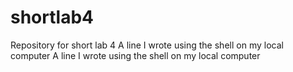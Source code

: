 # shortlab4
Repository for short lab 4
A line I wrote using the shell on my local computer
A line I wrote using the shell on my local computer
